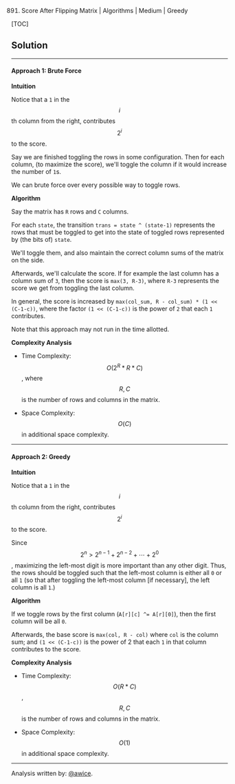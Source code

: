 891. Score After Flipping Matrix | Algorithms | Medium | Greedy

[TOC]

## Solution
---
#### Approach 1: Brute Force

**Intuition**

Notice that a `1` in the $$i$$th column from the right, contributes $$2^i$$ to the score.

Say we are finished toggling the rows in some configuration.  Then for each column, (to maximize the score), we'll toggle the column if it would increase the number of `1`s.

We can brute force over every possible way to toggle rows.

**Algorithm**

Say the matrix has `R` rows and `C` columns.

For each `state`, the transition `trans = state ^ (state-1)` represents the rows that must be toggled to get into the state of toggled rows represented by (the bits of) `state`.

We'll toggle them, and also maintain the correct column sums of the matrix on the side.

Afterwards, we'll calculate the score.  If for example the last column has a column sum of `3`, then the score is `max(3, R-3)`, where `R-3` represents the score we get from toggling the last column.

In general, the score is increased by `max(col_sum, R - col_sum) * (1 << (C-1-c))`, where the factor `(1 << (C-1-c))` is the power of `2` that each `1` contributes.

Note that this approach may not run in the time allotted.




**Complexity Analysis**

* Time Complexity:  $$O(2^R * R * C)$$, where $$R, C$$ is the number of rows and columns in the matrix.

* Space Complexity:  $$O(C)$$ in additional space complexity.




---
#### Approach 2: Greedy

**Intuition**

Notice that a `1` in the $$i$$th column from the right, contributes $$2^i$$ to the score.

Since $$2^n > 2^{n-1} + 2^{n-2} + \cdots + 2^0$$, maximizing the left-most digit is more important than any other digit.  Thus, the rows should be toggled such that the left-most column is either all `0` or all `1` (so that after toggling the left-most column [if necessary], the left column is all `1`.)

**Algorithm**

If we toggle rows by the first column (`A[r][c] ^= A[r][0]`), then the first column will be all `0`.

Afterwards, the base score is `max(col, R - col)` where `col` is the column sum; and `(1 << (C-1-c))` is the power of 2 that each `1` in that column contributes to the score.



**Complexity Analysis**

* Time Complexity:  $$O(R * C)$$, $$R, C$$ is the number of rows and columns in the matrix.

* Space Complexity:  $$O(1)$$ in additional space complexity.



---


Analysis written by: [@awice](https://leetcode.com/awice).
